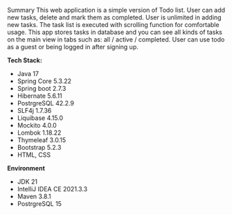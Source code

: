 Summary
This web application is a simple version of Todo list. 
User can add new tasks, delete and mark them as completed. 
User is unlimited in adding new tasks. 
The task list is executed with scrolling function for comfortable usage. 
This app stores tasks in database and you can see all kinds of tasks on the main 
view in tabs such as: all / active / completed. User can use todo as a guest or 
being logged in after signing up.

**Tech Stack:**
+ Java 17
+ Spring Core 5.3.22
+ Spring boot 2.7.3
+ Hibernate 5.6.11
+ PostrgreSQL 42.2.9
+ SLF4j 1.7.36
+ Liquibase 4.15.0
+ Mockito 4.0.0
+ Lombok 1.18.22
+ Thymeleaf 3.0.15
+ Bootstrap 5.2.3
+ HTML, CSS

**Environment**
+ JDK 21
+ IntelliJ IDEA CE 2021.3.3 
+ Maven 3.8.1 
+ PostrgreSQL 15